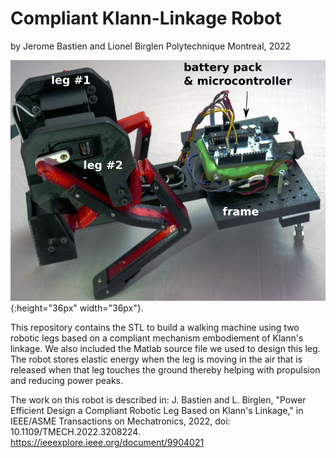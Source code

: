 # Compliant Klann-Linkage Robot
by Jerome Bastien and Lionel Birglen
Polytechnique Montreal, 2022

![Klann Robot](RobotJerome1.png?raw=true "Title"){:height="36px" width="36px"}.

This repository contains the STL to build a walking machine using two robotic legs based on a compliant mechanism embodiement of Klann's linkage. We also included the Matlab source file we used to design this leg. The robot stores elastic energy when the leg is moving in the air that is released when that leg touches the ground thereby helping with propulsion and reducing power peaks.

The work on this robot is described in:
J. Bastien and L. Birglen, "Power Efficient Design a Compliant Robotic Leg Based on Klann's Linkage," in IEEE/ASME Transactions on Mechatronics, 2022, doi: 10.1109/TMECH.2022.3208224.
https://ieeexplore.ieee.org/document/9904021
